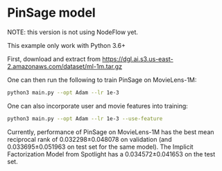 # PinSage model

NOTE: this version is not using NodeFlow yet.
      
This example only work with Python 3.6+

First, download and extract from https://dgl.ai.s3.us-east-2.amazonaws.com/dataset/ml-1m.tar.gz

One can then run the following to train PinSage on MovieLens-1M:

```bash
python3 main.py --opt Adam --lr 1e-3
```

One can also incorporate user and movie features into training:

```bash
python3 main.py --opt Adam --lr 1e-3 --use-feature
```

Currently, performance of PinSage on MovieLens-1M has the best mean reciprocal rank of
0.032298±0.048078 on validation (and 0.033695±0.051963 on test set for the same model).
The Implicit Factorization Model from Spotlight has a 0.034572±0.041653 on the test set.

